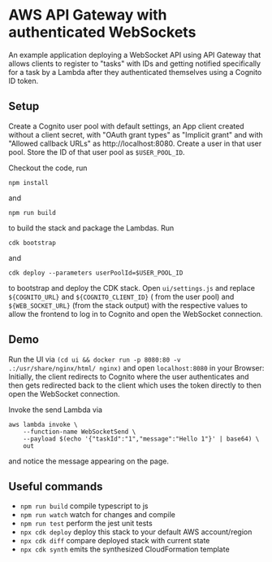# AWS API Gateway with authenticated WebSockets

An example application deploying a WebSocket API using API Gateway that allows clients to register to "tasks" with IDs
and getting notified specifically for a task by a Lambda after they authenticated themselves using a Cognito ID token.

## Setup

Create a Cognito user pool with default settings, an App client created without a client secret, with "OAuth grant
types" as "Implicit grant" and with "Allowed callback URLs" as http://localhost:8080. Create a user in that user pool.
Store the ID of that user pool as `$USER_POOL_ID`.

Checkout the code, run

```npm install```

and

```npm run build```

to build the stack and package the Lambdas. Run

```cdk bootstrap```

and

```cdk deploy --parameters userPoolId=$USER_POOL_ID```

to bootstrap and deploy the CDK stack. Open `ui/settings.js` and replace `${COGNITO_URL}` and `${COGNITO_CLIENT_ID}` (
from the user pool) and `${WEB_SOCKET_URL}` (from the stack output) with the respective values to allow the frontend to
log in to Cognito and open the WebSocket connection.

## Demo

Run the UI via `(cd ui && docker run -p 8080:80 -v .:/usr/share/nginx/html/ nginx)` and open `localhost:8080` in your
Browser: Initially, the client redirects to Cognito where the user authenticates and then gets redirected back to the
client which uses the token directly to then open the WebSocket connection.

Invoke the send Lambda via

```
aws lambda invoke \
    --function-name WebSocketSend \
    --payload $(echo '{"taskId":"1","message":"Hello 1"}' | base64) \
    out
```

and notice the message appearing on the page.

## Useful commands

* `npm run build`   compile typescript to js
* `npm run watch`   watch for changes and compile
* `npm run test`    perform the jest unit tests
* `npx cdk deploy`  deploy this stack to your default AWS account/region
* `npx cdk diff`    compare deployed stack with current state
* `npx cdk synth`   emits the synthesized CloudFormation template
